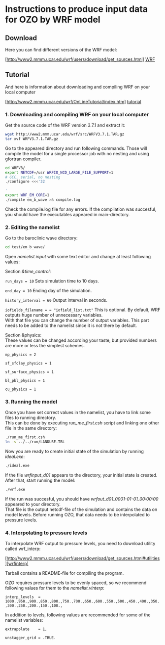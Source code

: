 
# Instructions to produce input data for OZO by WRF model

## Download

Here you can find different versions of the WRF model:

[http://www2.mmm.ucar.edu/wrf/users/download/get_sources.html] [WRF]

## Tutorial

And here is information about downloading and compiling WRF on your local computer

[http://www2.mmm.ucar.edu/wrf/OnLineTutorial/index.htm] [tutorial]


### 1. Downloading and compiling WRF on your local computer

Get the source code of the WRF version 3.7.1 and extract it:

```sh
wget http://www2.mmm.ucar.edu/wrf/src/WRFV3.7.1.TAR.gz
tar xvf WRFV3.7.1.TAR.gz
```

Go to the appeared directory and run following commands. Those will compile the model for a single processor job with no nesting and using gfortran compiler. 

```sh
cd WRFV3/
export NETCDF=/usr WRFIO_NCD_LARGE_FILE_SUPPORT=1
# GCC, serial, no nesting
./configure <<<'32

'
export WRF_EM_CORE=1
./compile em_b_wave >& compile.log
```
Check the compile.log file for any errors. If the compilation was succesful, you should have the executables appeared in main-directory.

### 2. Editing the namelist 

Go to the baroclinic wave directory:  
```sh
cd test/em_b_wave/
```
Open _namelist.input_ with some text editor and change at least following values:  

Section _&time\_control_:  


`run_days = 10` Sets simulation time to 10 days. 

`end_day = 10` Ending day of the simulation.  

`history_interval = 60` Output interval in seconds. 

`iofields_filename = = "iofield_list.txt"` This is optional. By default, WRF outputs huge number of unnecessary variables.  
With that file you can change the number of output variables. This part needs to be added to the namelist since it is not there by default.


Section &physics:  
These values can be changed according your taste, but provided numbers are more or less the simplest schemes.  

`mp_physics = 2`  

`sf_sfclay_physics = 1`  

`sf_surface_physics = 1`  

`bl_pbl_physics = 1`  

`cu_physics = 1`  


### 3. Running the model
Once you have set correct values in the namelist, you have to link some files to running directory.  
This can be done by executing _run\_me\_first.csh_ script and linking one other file in the same directory:

```sh
./run_me_first.csh
ln -s ../../run/LANDUSE.TBL
```

Now you are ready to create initial state of the simulation by running _ideal.exe_:

```sh
./ideal.exe
```

If the file _wrfinput\_d01_ appears to the directory, your initial state is created.  
After that, start running the model:

```sh
./wrf.exe
```

If the run was succesful, you should have _wrfout\_d01\_0001-01-01\_00:00:00_ appeared to your directory.  
That file is the output netcdf-file of the simulation and contains the data on model levels. Before running OZO, that data needs to be interpolated to pressure levels.

### 4. Interpolating to pressure levels


To interpolate WRF output to pressure levels, you need to download utility called wrf\_interp:

[http://www2.mmm.ucar.edu/wrf/users/download/get_sources.html#utilities][wrfinterp]

Tarball contains a README-file for compiling the program. 


OZO requires pressure levels to be evenly spaced, so we recommend following values for them to the _namelist.vinterp_:  

`interp_levels  = 1000.,950.,900.,850.,800.,750.,700.,650.,600.,550.,500.,450.,400.,350.,300.,250.,200.,150.,100.,`  


In addition to levels, following values are recommended for some of the namelist variables:  

`extrapolate    = 1,` 

`unstagger_grid = .TRUE.`  



[//]: # (Reference links)

[WRF]: <http://www2.mmm.ucar.edu/wrf/users/download/get_source.html>
[tutorial]: <http://www2.mmm.ucar.edu/wrf/OnLineTutorial/index.htm>
[wrfinterp]: <http://www2.mmm.ucar.edu/wrf/users/download/get_sources.html#utilities>
